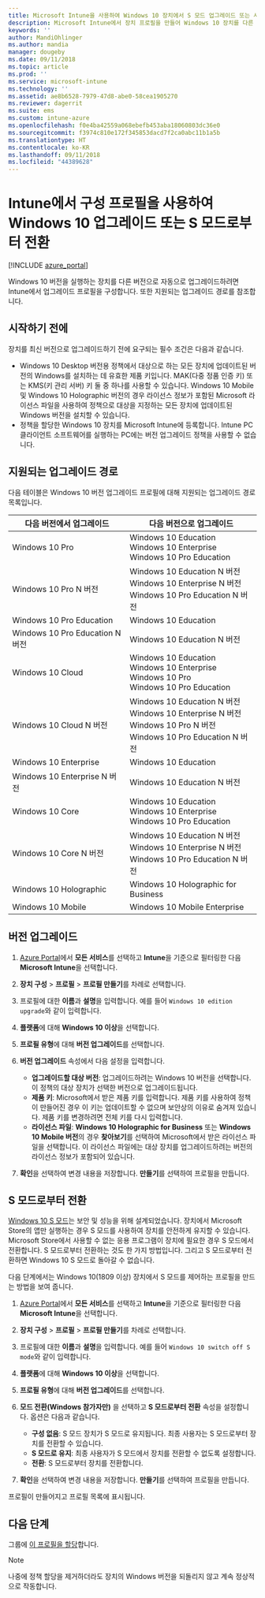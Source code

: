 ```yaml
---
title: Microsoft Intune을 사용하여 Windows 10 장치에서 S 모드 업그레이드 또는 사용 - Azure | Microsoft Docs
description: Microsoft Intune에서 장치 프로필을 만들어 Windows 10 장치를 다른 버전으로 업그레이드합니다. 예를 들어 Windows 10 Professional에서 Windows 10 Enterprise로 업그레이드할 수 있습니다. 또한 구성 프로필을 사용하여 장치에서 S 모드를 사용하도록 설정하거나 전환할 수 있습니다. Windows 10 Pro, N 버전, 교육, 클라우드, Enterprise, Core, Holographic 및 모바일에 대해 지원되는 업그레이드 경로를 참조하세요.
keywords: ''
author: MandiOhlinger
ms.author: mandia
manager: dougeby
ms.date: 09/11/2018
ms.topic: article
ms.prod: ''
ms.service: microsoft-intune
ms.technology: ''
ms.assetid: ae8b6528-7979-47d8-abe0-58cea1905270
ms.reviewer: dagerrit
ms.suite: ems
ms.custom: intune-azure
ms.openlocfilehash: f0e4ba42559a068ebefb453aba18060803dc36e0
ms.sourcegitcommit: f3974c810e172f345853dacd7f2ca0abc11b1a5b
ms.translationtype: HT
ms.contentlocale: ko-KR
ms.lasthandoff: 09/11/2018
ms.locfileid: "44389628"
---
```

# <a name="use-a-configuration-profile-to-upgrade-windows-10-or-switch-from-s-mode-in-intune"></a>Intune에서 구성 프로필을 사용하여 Windows 10 업그레이드 또는 S 모드로부터 전환
[!INCLUDE [azure_portal](./includes/azure_portal.md)]

Windows 10 버전을 실행하는 장치를 다른 버전으로 자동으로 업그레이드하려면 Intune에서 업그레이드 프로필을 구성합니다. 또한 지원되는 업그레이드 경로를 참조합니다.

## <a name="before-you-begin"></a>시작하기 전에
장치를 최신 버전으로 업그레이드하기 전에 요구되는 필수 조건은 다음과 같습니다.

- Windows 10 Desktop 버전용 정책에서 대상으로 하는 모든 장치에 업데이트된 버전의 Windows를 설치하는 데 유효한 제품 키입니다. MAK(다중 정품 인증 키) 또는 KMS(키 관리 서버) 키 둘 중 하나를 사용할 수 있습니다. Windows 10 Mobile 및 Windows 10 Holographic 버전의 경우 라이선스 정보가 포함된 Microsoft 라이선스 파일을 사용하여 정책으로 대상을 지정하는 모든 장치에 업데이트된 Windows 버전을 설치할 수 있습니다.
- 정책을 할당한 Windows 10 장치를 Microsoft Intune에 등록합니다. Intune PC 클라이언트 소프트웨어를 실행하는 PC에는 버전 업그레이드 정책을 사용할 수 없습니다.

## <a name="supported-upgrade-paths"></a>지원되는 업그레이드 경로
다음 테이블은 Windows 10 버전 업그레이드 프로필에 대해 지원되는 업그레이드 경로 목록입니다.

| 다음 버전에서 업그레이드 | 다음 버전으로 업그레이드 |
|---|---|
| Windows 10 Pro | Windows 10 Education <br/>Windows 10 Enterprise <br/>Windows 10 Pro Education |
| Windows 10 Pro N 버전 | Windows 10 Education N 버전 <br/>Windows 10 Enterprise N 버전 <br/>Windows 10 Pro Education N 버전 | 
| Windows 10 Pro Education | Windows 10 Education | 
| Windows 10 Pro Education N 버전 | Windows 10 Education N 버전 |
| Windows 10 Cloud | Windows 10 Education <br/>Windows 10 Enterprise <br/>Windows 10 Pro <br/>Windows 10 Pro Education | 
| Windows 10 Cloud N 버전 | Windows 10 Education N 버전 <br/>Windows 10 Enterprise N 버전 <br/>Windows 10 Pro N 버전 <br/>Windows 10 Pro Education N 버전 | 
| Windows 10 Enterprise | Windows 10 Education | 
| Windows 10 Enterprise N 버전 | Windows 10 Education N 버전 | 
| Windows 10 Core | Windows 10 Education <br/>Windows 10 Enterprise <br/>Windows 10 Pro Education | 
| Windows 10 Core N 버전 | Windows 10 Education N 버전 <br/>Windows 10 Enterprise N 버전 <br/>Windows 10 Pro Education N 버전 | 
| Windows 10 Holographic | Windows 10 Holographic for Business |
| Windows 10 Mobile | Windows 10 Mobile Enterprise |


<!-- Testing a new table on 3/5/18 

The following lists provide the supported upgrade paths for the Windows 10 edition upgrade profile. The Windows 10 edition to upgrade to is in bold followed by the list of supported editions that you can upgrade from:

**Windows 10 Education**
- Windows 10 Pro
- Windows 10 Pro Education
- Windows 10 Cloud
- Windows 10 Enterprise
- Windows 10 Core
    
**Windows 10 Education N edition**    
- Windows 10 Pro N edition
- Windows 10 Pro Education N edition
- Windows 10 Cloud N edition
- Windows 10 Enterprise N edition
- Windows 10 Core N edition
    
**Windows 10 Enterprise**
- Windows 10 Pro
- Windows 10 Cloud
- Windows 10 Core
    
**Windows 10 Enterprise N edition**
- Windows 10 Pro N edition
- Windows 10 Cloud N edition
- Windows 10 Core N edition
    
**Windows 10 Pro**
- Windows 10 Cloud
    
**Windows 10 Pro N edition**
- Windows 10 Cloud N edition
    
**Windows 10 Pro Education**
- Windows 10 Pro
- Windows 10 Cloud
- Windows 10 Core
    
**Windows 10 Pro Education N edition**
- Windows 10 Pro N edition
- Windows 10 Cloud N edition
- Windows 10 Core N edition

**Windows 10 Holographic for Business**
- Windows 10 Holographic

**Windows 10 Mobile Enterprise**
- Windows 10 Mobile -->

<!--The following table provides information about the supported upgrade paths for Windows 10 editions in this policy:

![supported](./media/check_grn.png)  (X) = not supported    
![unsupported](./media/x_blk.png)    (green checkmark) = supported    

|Upgrade from edition\Upgrade to edition|Education|Education N|Pro Education|Pro Education N|Enterprise|Enterprise N|Professional|Professional N|Mobile Enterprise|Holographic for Business|
|--------|--------|--------|--------|--------|--------|--------|--------|--------|--------|--------|--------|
|Pro|![supported](./media/check_grn.png)|![unsupported](./media/x_blk.png)|![supported](./media/check_grn.png)|![unsupported](./media/x_blk.png)|![supported](./media/check_grn.png)|![unsupported](./media/x_blk.png)|![unsupported](./media/x_blk.png)|![unsupported](./media/x_blk.png)|![unsupported](./media/x_blk.png)|![unsupported](./media/x_blk.png)|
|Pro N|![unsupported](./media/x_blk.png)|![supported](./media/check_grn.png)|![unsupported](./media/x_blk.png)|![supported](./media/check_grn.png)|![unsupported](./media/x_blk.png)|![supported](./media/check_grn.png)|![unsupported](./media/x_blk.png)|![unsupported](./media/x_blk.png)|![unsupported](./media/x_blk.png)|![unsupported](./media/x_blk.png)|
|Pro Education|![supported](./media/check_grn.png)|![unsupported](./media/x_blk.png)|![unsupported](./media/x_blk.png)|![unsupported](./media/x_blk.png)|![unsupported](./media/x_blk.png)|![unsupported](./media/x_blk.png)|![unsupported](./media/x_blk.png)|![unsupported](./media/x_blk.png)|![unsupported](./media/x_blk.png)|![unsupported](./media/x_blk.png)|
|Pro Education N|![unsupported](./media/x_blk.png)|![supported](./media/check_grn.png)|![unsupported](./media/x_blk.png)|![unsupported](./media/x_blk.png)|![unsupported](./media/x_blk.png)|![unsupported](./media/x_blk.png)|![unsupported](./media/x_blk.png)|![unsupported](./media/x_blk.png)|![unsupported](./media/x_blk.png)|![unsupported](./media/x_blk.png)|
|Cloud|![supported](./media/check_grn.png)|![unsupported](./media/x_blk.png)|![supported](./media/check_grn.png)|![unsupported](./media/x_blk.png)|![supported](./media/check_grn.png)|![unsupported](./media/x_blk.png)|![supported](./media/check_grn.png)|![unsupported](./media/x_blk.png)|![unsupported](./media/x_blk.png)|![unsupported](./media/x_blk.png)|
|Cloud N|![unsupported](./media/x_blk.png)|![supported](./media/check_grn.png)|![unsupported](./media/x_blk.png)|![supported](./media/check_grn.png)|![unsupported](./media/x_blk.png)|![supported](./media/check_grn.png)|![unsupported](./media/x_blk.png)|![supported](./media/check_grn.png)|![unsupported](./media/x_blk.png)|![unsupported](./media/x_blk.png)|
|Enterprise|![supported](./media/check_grn.png)|![unsupported](./media/x_blk.png)|![unsupported](./media/x_blk.png)|![unsupported](./media/x_blk.png)|![unsupported](./media/x_blk.png)|![unsupported](./media/x_blk.png)|![unsupported](./media/x_blk.png)|![unsupported](./media/x_blk.png)|![unsupported](./media/x_blk.png)|![unsupported](./media/x_blk.png)|
|Enterprise N|![unsupported](./media/x_blk.png)|![supported](./media/check_grn.png)|![unsupported](./media/x_blk.png)|![unsupported](./media/x_blk.png)|![unsupported](./media/x_blk.png)|![unsupported](./media/x_blk.png)|![unsupported](./media/x_blk.png)|![unsupported](./media/x_blk.png)|![unsupported](./media/x_blk.png)|![unsupported](./media/x_blk.png)|
|Core|![supported](./media/check_grn.png)|![unsupported](./media/x_blk.png)|![supported](./media/check_grn.png)|![unsupported](./media/x_blk.png)|![unsupported](./media/x_blk.png)|![unsupported](./media/x_blk.png)   |![unsupported](./media/x_blk.png)|![unsupported](./media/x_blk.png)|![unsupported](./media/x_blk.png)|![unsupported](./media/x_blk.png)|
|Core N|![unsupported](./media/x_blk.png)|![supported](./media/check_grn.png)|![unsupported](./media/x_blk.png)|![supported](./media/check_grn.png)|![unsupported](./media/x_blk.png)|![unsupported](./media/x_blk.png)|![unsupported](./media/x_blk.png)|![unsupported](./media/x_blk.png)|![unsupported](./media/x_blk.png)|![unsupported](./media/x_blk.png)|
|Mobile|![unsupported](./media/x_blk.png)|![unsupported](./media/x_blk.png)|![unsupported](./media/x_blk.png)|![unsupported](./media/x_blk.png)|![unsupported](./media/x_blk.png)|![unsupported](./media/x_blk.png)|![unsupported](./media/x_blk.png)|![unsupported](./media/x_blk.png)|![supported](./media/check_grn.png)|![unsupported](./media/x_blk.png)|
|Holographic|![unsupported](./media/x_blk.png)|![unsupported](./media/x_blk.png)|![unsupported](./media/x_blk.png)|![unsupported](./media/x_blk.png)|![unsupported](./media/x_blk.png)|![unsupported](./media/x_blk.png)|![unsupported](./media/x_blk.png)|![unsupported](./media/x_blk.png)|![unsupported](./media/x_blk.png)|![supported](./media/check_grn.png) -->

## <a name="upgrade-the-edition"></a>버전 업그레이드

1. [Azure Portal](https://portal.azure.com)에서 **모든 서비스**를 선택하고 **Intune**을 기준으로 필터링한 다음 **Microsoft Intune**을 선택합니다.
2. **장치 구성** > **프로필** > **프로필 만들기**를 차례로 선택합니다.
3. 프로필에 대한 **이름**과 **설명**을 입력합니다. 예를 들어 `Windows 10 edition upgrade`와 같이 입력합니다.
4. **플랫폼**에 대해 **Windows 10 이상**을 선택합니다.
5. **프로필 유형**에 대해 **버전 업그레이드**를 선택합니다.
6. **버전 업그레이드** 속성에서 다음 설정을 입력합니다.

   - **업그레이드할 대상 버전**: 업그레이드하려는 Windows 10 버전을 선택합니다. 이 정책의 대상 장치가 선택한 버전으로 업그레이드됩니다.
   - **제품 키**: Microsoft에서 받은 제품 키를 입력합니다. 제품 키를 사용하여 정책이 만들어진 경우 이 키는 업데이트할 수 없으며 보안상의 이유로 숨겨져 있습니다. 제품 키를 변경하려면 전체 키를 다시 입력합니다.
   - **라이선스 파일**: **Windows 10 Holographic for Business** 또는 **Windows 10 Mobile 버전**의 경우 **찾아보기**를 선택하여 Microsoft에서 받은 라이선스 파일을 선택합니다. 이 라이선스 파일에는 대상 장치를 업그레이드하려는 버전의 라이선스 정보가 포함되어 있습니다.

7. **확인**을 선택하여 변경 내용을 저장합니다. **만들기**를 선택하여 프로필을 만듭니다.

## <a name="switch-out-of-s-mode"></a>S 모드로부터 전환

[Windows 10 S 모드](https://support.microsoft.com/help/4456067/windows-10-switch-out-of-s-mode)는 보안 및 성능을 위해 설계되었습니다. 장치에서 Microsoft Store의 앱만 실행하는 경우 S 모드를 사용하여 장치를 안전하게 유지할 수 있습니다. Microsoft Store에서 사용할 수 없는 응용 프로그램이 장치에 필요한 경우 S 모드에서 전환합니다. S 모드로부터 전환하는 것도 한 가지 방법입니다. 그리고 S 모드로부터 전환하면 Windows 10 S 모드로 돌아갈 수 없습니다.

다음 단계에서는 Windows 10(1809 이상) 장치에서 S 모드를 제어하는 프로필을 만드는 방법을 보여 줍니다.

1. [Azure Portal](https://portal.azure.com)에서 **모든 서비스**를 선택하고 **Intune**을 기준으로 필터링한 다음 **Microsoft Intune**을 선택합니다.
2. **장치 구성** > **프로필** > **프로필 만들기**를 차례로 선택합니다.
3. 프로필에 대한 **이름**과 **설명**을 입력합니다. 예를 들어 `Windows 10 switch off S mode`와 같이 입력합니다.
4. **플랫폼**에 대해 **Windows 10 이상**을 선택합니다.
5. **프로필 유형**에 대해 **버전 업그레이드**를 선택합니다.
6. **모드 전환(Windows 참가자만)** 을 선택하고 **S 모드로부터 전환** 속성을 설정합니다. 옵션은 다음과 같습니다.

    - **구성 없음**: S 모드 장치가 S 모드로 유지됩니다. 최종 사용자는 S 모드로부터 장치를 전환할 수 있습니다.
    - **S 모드로 유지**: 최종 사용자가 S 모드에서 장치를 전환할 수 없도록 설정합니다.
    - **전환**: S 모드로부터 장치를 전환합니다.

7. **확인**을 선택하여 변경 내용을 저장합니다. **만들기**를 선택하여 프로필을 만듭니다.

프로필이 만들어지고 프로필 목록에 표시됩니다.

## <a name="next-steps"></a>다음 단계

그룹에 [이 프로필을 할당](device-profile-assign.md)합니다.

>[!NOTE]
>나중에 정책 할당을 제거하더라도 장치의 Windows 버전을 되돌리지 않고 계속 정상적으로 작동합니다.
